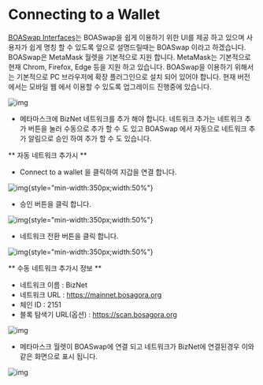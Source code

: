 # Connecting to a Wallet


[BOASwap Interfaces](https://boaswap.io)는 BOASwap을 쉽게 이용하기 위한 UI를 제공 하고 있으며 사용자가 쉽게 명칭 할 수 있도록 앞으로 설명드릴때는 BOASwap 이라고 하겠습니다.
BOASwap은 MetaMask 월렛을 기본적으로 지원 합니다.
MetaMask는 기본적으로 현재 Chrom, Firefox, Edge 등을 지원 하고 있습니다.
BOASwap을 이용하기 위해서는 기본적으로 PC 브라우저에 확장 플러그인으로 설치 되어 있어야 합니다.
현재 버전에서는 모바일 웹 에서 이용할 수 있도록 업그레이드 진행중에 있습니다. 

![img](assets/wallet-0.png)

- 메타마스크에 BizNet 네트워크를 추가 해야 합니다. 네트워크 추가는 네트워크 추가 버튼을 눌러 수동으로 추가 할 수 도 있고 BOASwap 에서 자동으로 네트워크 추가 알림으로 승인 하여 추가 할 수 도 있습니다.

** 자동 네트워크 추가시 **

- Connect to a wallet 을 클릭하여 지갑을 연결 합니다.

![img](assets/biznetadd0.png){style="min-width:350px;width:50%"}

- 승인 버튼을 클릭 합니다.

![img](assets/biznetadd1.png){style="min-width:350px;width:50%"}

- 네트워크 전환 버튼을 클릭 합니다.

![img](assets/network0.png){style="min-width:350px;width:50%"}

** 수동 네트워크 추가시 정보 **

* 네트워크 이름 : BizNet
* 네트워크 URL : https://mainnet.bosagora.org
* 체인 ID : 2151
* 블록 탐색기 URL(옵션) : https://scan.bosagora.org

![img](assets/network.png)

- 메타마스크 월렛이 BOASwap에 연결 되고 네트워크가 BizNet에 연결된경우
이와 같은 화면으로 표시 됩니다.

![img](assets/wallet-1.png)


